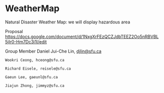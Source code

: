 # WeatherMap

Natural Disaster Weather Map: we will display hazardous area

Proposal
https://docs.google.com/document/d/1NxgXrFEzQCZJdbTEEZ2Oo5nRBVBL5jIr0-Hm7Dc3i1I/edit

Group Member
    Daniel Jui-Che Lin, djlin@sfu.ca
    
    Wookri Ceong, hceong@sfu.ca
    
    Richard Eisele, reisele@sfu.ca
    
    Gaeun Lee, gaeunl@sfu.ca
    
    Jiajun Zhong, jimmyz@sfu.ca